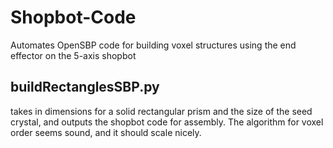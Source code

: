 # Shopbot-Code
Automates OpenSBP code for building voxel structures using the end effector on the 5-axis shopbot



## buildRectanglesSBP.py 
takes in dimensions for a solid rectangular prism and the size of the seed crystal, and outputs the shopbot code for assembly. The algorithm for voxel order seems sound, and it should scale nicely. 

